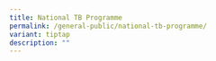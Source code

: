 ```yaml
---
title: National TB Programme
permalink: /general-public/national-tb-programme/
variant: tiptap
description: ""
---
```


